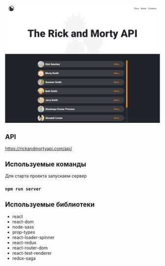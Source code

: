 ![Screen](https://github.com/MAXON-BY/react-rickandmortyapi/raw/master/public/screenshot.png)

## API

https://rickandmortyapi.com/api/

## Используемые команды

Для старта проекта запускаем сервер

### `npm run server`

## Используемые библиотеки

- react
- react-dom
- node-sass
- prop-types
- react-loader-spinner
- react-redux
- react-router-dom
- react-test-renderer
- redux-saga